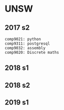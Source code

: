 # UNSW

2017 s2
---
    comp9021: python
    comp9311: postgresql
    comp9032: assembly
    comp9020: Discrete maths
2018 s1
---
2018 s2
---
2019 s1
---
